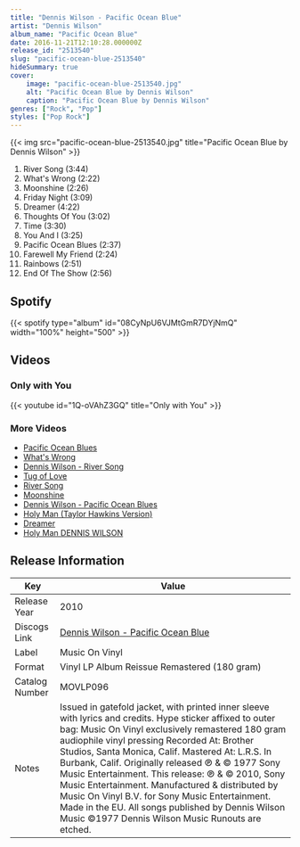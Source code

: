 ```yaml
---
title: "Dennis Wilson - Pacific Ocean Blue"
artist: "Dennis Wilson"
album_name: "Pacific Ocean Blue"
date: 2016-11-21T12:10:28.000000Z
release_id: "2513540"
slug: "pacific-ocean-blue-2513540"
hideSummary: true
cover:
    image: "pacific-ocean-blue-2513540.jpg"
    alt: "Pacific Ocean Blue by Dennis Wilson"
    caption: "Pacific Ocean Blue by Dennis Wilson"
genres: ["Rock", "Pop"]
styles: ["Pop Rock"]
---
```


{{< img src="pacific-ocean-blue-2513540.jpg" title="Pacific Ocean Blue by Dennis Wilson" >}}

<!-- section break -->

1. River Song (3:44)
2. What's Wrong (2:22)
3. Moonshine (2:26)
4. Friday Night (3:09)
5. Dreamer (4:22)
6. Thoughts Of You (3:02)
7. Time (3:30)
8. You And I (3:25)
9. Pacific Ocean Blues (2:37)
10. Farewell My Friend (2:24)
11. Rainbows (2:51)
12. End Of The Show (2:56)

<!-- section break -->


## Spotify
{{< spotify type="album" id="08CyNpU6VJMtGmR7DYjNmQ" width="100%" height="500" >}}



## Videos
### Only with You
{{< youtube id="1Q-oVAhZ3GQ" title="Only with You" >}}<br>

### More Videos

- [Pacific Ocean Blues](https://www.youtube.com/watch?v=VSxPcYS1UDo)
- [What's Wrong](https://www.youtube.com/watch?v=tTb4nEDtvcs)
- [Dennis Wilson - River Song](https://www.youtube.com/watch?v=LHCzTLnFpLE)
- [Tug of Love](https://www.youtube.com/watch?v=aaqgKEUwaiM)
- [River Song](https://www.youtube.com/watch?v=YiZoSHVQXmk)
- [Moonshine](https://www.youtube.com/watch?v=ydAI4tIG-q4)
- [Dennis Wilson - Pacific Ocean Blues](https://www.youtube.com/watch?v=er1LsKPXLj8)
- [Holy Man (Taylor Hawkins Version)](https://www.youtube.com/watch?v=T-0EGjHwSKE)
- [Dreamer](https://www.youtube.com/watch?v=GPr5ZZdFdFk)
- [Holy Man   DENNIS WILSON](https://www.youtube.com/watch?v=MwOlKKsfpSc)


## Release Information
|  Key           | Value                                                |
| ---------------| ---------------------------------------------------- |
| Release Year   | 2010                                   |
| Discogs Link   | [Dennis Wilson - Pacific Ocean Blue](https://www.discogs.com/release/2513540-Dennis-Wilson-Pacific-Ocean-Blue) |
| Label          | Music On Vinyl |
| Format         | Vinyl LP Album Reissue Remastered (180 gram) |
| Catalog Number | MOVLP096 |
| Notes | Issued in gatefold jacket, with printed inner sleeve with lyrics and credits.  Hype sticker affixed to outer bag: Music On Vinyl exclusively remastered 180 gram audiophile vinyl pressing  Recorded At: Brother Studios, Santa Monica, Calif. Mastered At: L.R.S. In Burbank, Calif.  Originally released ℗ & © 1977 Sony Music Entertainment. This release: ℗ & © 2010, Sony Music Entertainment. Manufactured & distributed by Music On Vinyl B.V. for Sony Music Entertainment. Made in the EU.  All songs published by Dennis Wilson Music ©1977 Dennis Wilson Music  Runouts are etched. |